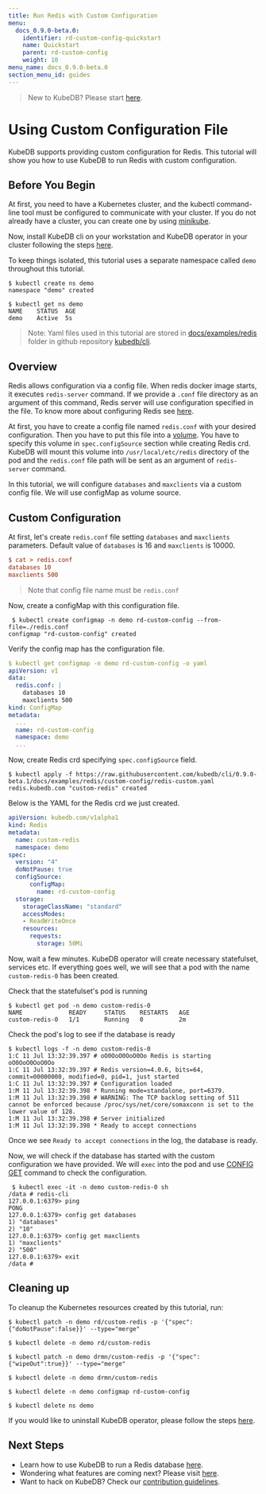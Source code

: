 ```yaml
---
title: Run Redis with Custom Configuration
menu:
  docs_0.9.0-beta.0:
    identifier: rd-custom-config-quickstart
    name: Quickstart
    parent: rd-custom-config
    weight: 10
menu_name: docs_0.9.0-beta.0
section_menu_id: guides
---
```

> New to KubeDB? Please start [here](/docs/concepts/README.md).

# Using Custom Configuration File

KubeDB supports providing custom configuration for Redis. This tutorial will show you how to use KubeDB to run Redis with custom configuration.

## Before You Begin

At first, you need to have a Kubernetes cluster, and the kubectl command-line tool must be configured to communicate with your cluster. If you do not already have a cluster, you can create one by using [minikube](https://github.com/kubernetes/minikube).

Now, install KubeDB cli on your workstation and KubeDB operator in your cluster following the steps [here](/docs/setup/install.md).

To keep things isolated, this tutorial uses a separate namespace called `demo` throughout this tutorial.

```console
$ kubectl create ns demo
namespace "demo" created

$ kubectl get ns demo
NAME    STATUS  AGE
demo    Active  5s
```

> Note: Yaml files used in this tutorial are stored in [docs/examples/redis](https://github.com/kubedb/cli/tree/master/docs/examples/redis) folder in github repository [kubedb/cli](https://github.com/kubedb/cli).

## Overview

Redis allows configuration via a config file. When redis docker image starts, it executes `redis-server` command. If we provide a `.conf` file directory as an argument of this command, Redis server will use configuration specified in the file. To know more about configuring Redis see [here](https://redis.io/topics/config).

At first, you have to create a config file named `redis.conf` with your desired configuration. Then you have to put this file into a [volume](https://kubernetes.io/docs/concepts/storage/volumes/). You have to specify this volume in `spec.configSource` section while creating Redis crd. KubeDB will mount this volume into `/usr/local/etc/redis` directory of the pod and the `redis.conf` file path will be sent as an argument of `redis-server` command.

In this tutorial, we will configure `databases` and `maxclients` via a custom config file. We will use configMap as volume source.

## Custom Configuration

At first, let's create `redis.conf` file setting `databases` and `maxclients` parameters. Default value of `databases` is 16 and `maxclients` is 10000.

```ini
$ cat > redis.conf
databases 10
maxclients 500
```

> Note that config file name must be `redis.conf`

Now, create a configMap with this configuration file.

```console
 $ kubectl create configmap -n demo rd-custom-config --from-file=./redis.conf
configmap "rd-custom-config" created
```

Verify the config map has the configuration file.

```yaml
$ kubectl get configmap -n demo rd-custom-config -o yaml
apiVersion: v1
data:
  redis.conf: |
    databases 10
    maxclients 500
kind: ConfigMap
metadata:
  ...
  name: rd-custom-config
  namespace: demo
  ...
```

Now, create Redis crd specifying `spec.configSource` field.

```console
$ kubectl apply -f https://raw.githubusercontent.com/kubedb/cli/0.9.0-beta.1/docs/examples/redis/custom-config/redis-custom.yaml
redis.kubedb.com "custom-redis" created
```

Below is the YAML for the Redis crd we just created.

```yaml
apiVersion: kubedb.com/v1alpha1
kind: Redis
metadata:
  name: custom-redis
  namespace: demo
spec:
  version: "4"
  doNotPause: true
  configSource:
      configMap:
        name: rd-custom-config
  storage:
    storageClassName: "standard"
    accessModes:
    - ReadWriteOnce
    resources:
      requests:
        storage: 50Mi
```

Now, wait a few minutes. KubeDB operator will create necessary statefulset, services etc. If everything goes well, we will see that a pod with the name `custom-redis-0` has been created.

Check that the statefulset's pod is running

```console
$ kubectl get pod -n demo custom-redis-0
NAME             READY     STATUS    RESTARTS   AGE
custom-redis-0   1/1       Running   0          2m
```

Check the pod's log to see if the database is ready

```console
$ kubectl logs -f -n demo custom-redis-0
1:C 11 Jul 13:32:39.397 # oO0OoO0OoO0Oo Redis is starting oO0OoO0OoO0Oo
1:C 11 Jul 13:32:39.397 # Redis version=4.0.6, bits=64, commit=00000000, modified=0, pid=1, just started
1:C 11 Jul 13:32:39.397 # Configuration loaded
1:M 11 Jul 13:32:39.398 * Running mode=standalone, port=6379.
1:M 11 Jul 13:32:39.398 # WARNING: The TCP backlog setting of 511 cannot be enforced because /proc/sys/net/core/somaxconn is set to the lower value of 128.
1:M 11 Jul 13:32:39.398 # Server initialized
1:M 11 Jul 13:32:39.398 * Ready to accept connections
```

Once we see `Ready to accept connections` in the log, the database is ready.

Now, we will check if the database has started with the custom configuration we have provided. We will `exec` into the pod and use [CONFIG GET](https://redis.io/commands/config-get) command to check the configuration.

```console
 $ kubectl exec -it -n demo custom-redis-0 sh
/data # redis-cli
127.0.0.1:6379> ping
PONG
127.0.0.1:6379> config get databases
1) "databases"
2) "10"
127.0.0.1:6379> config get maxclients
1) "maxclients"
2) "500"
127.0.0.1:6379> exit
/data #
```

## Cleaning up

To cleanup the Kubernetes resources created by this tutorial, run:

```console
$ kubectl patch -n demo rd/custom-redis -p '{"spec":{"doNotPause":false}}' --type="merge"

$ kubectl delete -n demo rd/custom-redis

$ kubectl patch -n demo drmn/custom-redis -p '{"spec":{"wipeOut":true}}' --type="merge"

$ kubectl delete -n demo drmn/custom-redis

$ kubectl delete -n demo configmap rd-custom-config

$ kubectl delete ns demo
```

If you would like to uninstall KubeDB operator, please follow the steps [here](/docs/setup/uninstall.md).

## Next Steps

- Learn how to use KubeDB to run a Redis database [here](/docs/guides/redis/README.md).
- Wondering what features are coming next? Please visit [here](/docs/roadmap.md).
- Want to hack on KubeDB? Check our [contribution guidelines](/docs/CONTRIBUTING.md).
